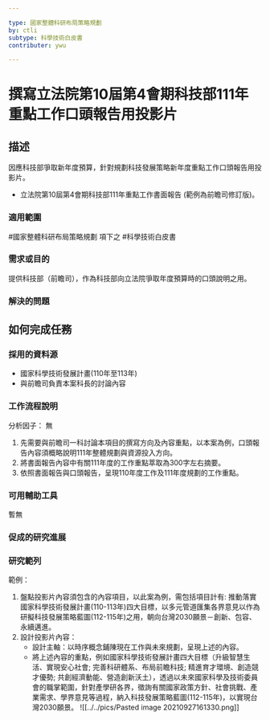```yaml
---

type: 國家整體科研布局策略規劃
by: ctli
subtype: 科學技術白皮書
contributer: ywu

---
```


# 撰寫立法院第10屆第4會期科技部111年重點工作口頭報告用投影片


## 描述
因應科技部爭取新年度預算，針對規劃科技發展策略新年度重點工作口頭報告用投影片。
- 立法院第10屆第4會期科技部111年重點工作書面報告 (範例為前瞻司修訂版)。

### 適用範圍
#國家整體科研布局策略規劃   項下之 #科學技術白皮書 

### 需求或目的
提供科技部（前瞻司），作為科技部向立法院爭取年度預算時的口頭說明之用。

### 解決的問題


## 如何完成任務
### 採用的資料源
- 國家科學技術發展計畫(110年至113年)
- 與前瞻司負責本案科長的討論內容

### 工作流程說明
分析因子： 無

1. 先需要與前瞻司一科討論本項目的撰寫方向及內容重點，以本案為例，口頭報告內容須概略說明111年整體規劃與資源投入方向。
2. 將書面報告內容中有關111年度的工作重點萃取為300字左右摘要。
3. 依照書面報告與口頭報告，呈現110年度工作及111年度規劃的工作重點。


### 可用輔助工具
暫無

### 促成的研究進展


### 研究範列
範例：
1. 盤點投影片內容須包含的內容項目，以此案為例，需包括項目計有: 推動落實國家科學技術發展計畫(110-113年)四大目標，以多元管道匯集各界意見以作為研擬科技發展策略藍圖(112-115年)之用，朝向台灣2030願景－創新、包容、永續邁進。
2. 設計投影片內容：
     - 設計主軸：以時序概念鋪陳現在工作與未來規劃，呈現上述的內容。
     - 將上述內容的重點，例如國家科學技術發展計畫四大目標（升級智慧生活、實現安心社會; 完善科研體系、布局前瞻科技; 精進育才環境、創造競才優勢; 共創經濟動能、營造創新沃土），透過以未來國家科學及技術委員會的職掌範圍，針對產學研各界，徵詢有關國家政策方針、社會挑戰、產業需求、學界意見等過程，納入科技發展策略藍圖(112-115年)，以實現台灣2030願景。
        ![[../../pics/Pasted image 20210927161330.png]]